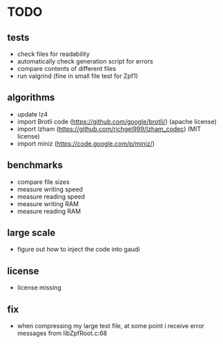 # TODO
## tests

  * check files for readability
  * automatically check generation script for errors
  * compare contents of different files
  * run valgrind (fine in small file test for Zpf1)

## algorithms

  * update lz4
  * import Brotli code (https://github.com/google/brotli/)
    (apache license)
  * import lzham (https://github.com/richgel999/lzham_codec)
    (MIT license)
  * import miniz (https://code.google.com/p/miniz/)
  

## benchmarks

  * compare file sizes
  * measure writing speed
  * measure reading speed
  * measure writing RAM
  * measure reading RAM

## large scale

  * figure out how to inject the code into gaudi

## license

  * license missing

## fix

  * when compressing my large test file, at some point i receive error
    messages from libZpfRoot.c:68
